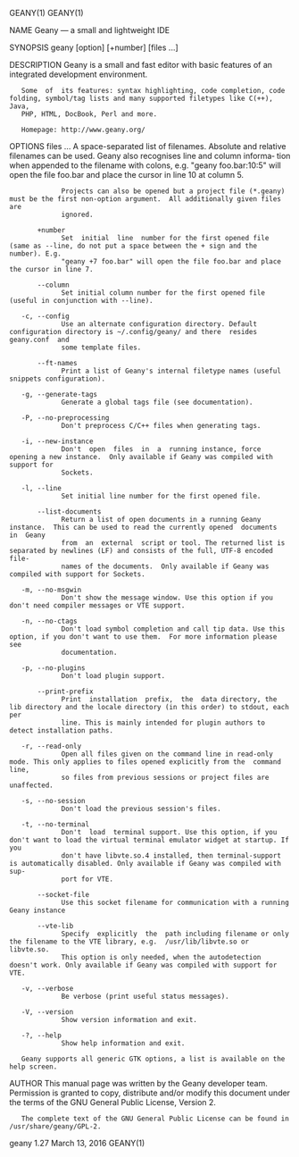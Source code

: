 GEANY(1)                                                                                                                                  GEANY(1)

NAME
       Geany — a small and lightweight IDE

SYNOPSIS
       geany [option]  [+number]  [files ...]

DESCRIPTION
       Geany is a small and fast editor with basic features of an integrated development environment.

       Some  of  its features: syntax highlighting, code completion, code folding, symbol/tag lists and many supported filetypes like C(++), Java,
       PHP, HTML, DocBook, Perl and more.

       Homepage: http://www.geany.org/

OPTIONS
           files ...
                 A space-separated list of filenames. Absolute and relative filenames can be used. Geany also recognises line and column  informa‐
                 tion  when  appended  to  the filename with colons, e.g.  "geany foo.bar:10:5" will open the file foo.bar and place the cursor in
                 line 10 at column 5.

                 Projects can also be opened but a project file (*.geany) must be the first non-option argument.  All additionally given files are
                 ignored.

           +number
                 Set  initial  line  number for the first opened file (same as --line, do not put a space between the + sign and the number). E.g.
                 "geany +7 foo.bar" will open the file foo.bar and place the cursor in line 7.

           --column
                 Set initial column number for the first opened file (useful in conjunction with --line).

       -c, --config
                 Use an alternate configuration directory. Default configuration directory is ~/.config/geany/ and there  resides  geany.conf  and
                 some template files.

           --ft-names
                 Print a list of Geany's internal filetype names (useful snippets configuration).

       -g, --generate-tags
                 Generate a global tags file (see documentation).

       -P, --no-preprocessing
                 Don't preprocess C/C++ files when generating tags.

       -i, --new-instance
                 Don't  open  files  in  a  running instance, force opening a new instance.  Only available if Geany was compiled with support for
                 Sockets.

       -l, --line
                 Set initial line number for the first opened file.

           --list-documents
                 Return a list of open documents in a running Geany instance.  This can be used to read the currently opened  documents  in  Geany
                 from  an  external  script or tool. The returned list is separated by newlines (LF) and consists of the full, UTF-8 encoded file‐
                 names of the documents.  Only available if Geany was compiled with support for Sockets.

       -m, --no-msgwin
                 Don't show the message window. Use this option if you don't need compiler messages or VTE support.

       -n, --no-ctags
                 Don't load symbol completion and call tip data. Use this option, if you don't want to use them.  For more information please  see
                 documentation.

       -p, --no-plugins
                 Don't load plugin support.

           --print-prefix
                 Print  installation  prefix,  the  data directory, the lib directory and the locale directory (in this order) to stdout, each per
                 line. This is mainly intended for plugin authors to detect installation paths.

       -r, --read-only
                 Open all files given on the command line in read-only mode. This only applies to files opened explicitly from the  command  line,
                 so files from previous sessions or project files are unaffected.

       -s, --no-session
                 Don't load the previous session's files.

       -t, --no-terminal
                 Don't  load  terminal support. Use this option, if you don't want to load the virtual terminal emulator widget at startup. If you
                 don't have libvte.so.4 installed, then terminal-support is automatically disabled. Only available if Geany was compiled with sup‐
                 port for VTE.

           --socket-file
                 Use this socket filename for communication with a running Geany instance

           --vte-lib
                 Specify  explicitly  the  path including filename or only the filename to the VTE library, e.g.  /usr/lib/libvte.so or libvte.so.
                 This option is only needed, when the autodetection doesn't work. Only available if Geany was compiled with support for VTE.

       -v, --verbose
                 Be verbose (print useful status messages).

       -V, --version
                 Show version information and exit.

       -?, --help
                 Show help information and exit.

       Geany supports all generic GTK options, a list is available on the help screen.

AUTHOR
       This manual page was written by the Geany developer team. Permission is granted to copy, distribute and/or modify this document  under  the
       terms of the GNU General Public License, Version 2.

       The complete text of the GNU General Public License can be found in /usr/share/geany/GPL-2.

geany 1.27                                                        March 13, 2016                                                          GEANY(1)
